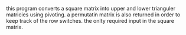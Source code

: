 this program converts a square matrix into upper and lower trianguler matricies using pivoting. a permutatin matrix is 
also returned in order to keep track of the row switches. the onlty required input in the square matrix.
